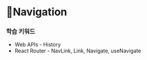 # Navigation

### 학습 키워드

* Web APIs - History
* React Router - NavLink, Link, Navigate, useNavigate
